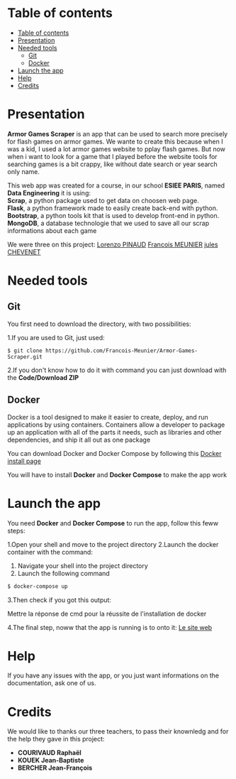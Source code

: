 # Table of contents

<!-- TOC -->
- [Table of contents](#table-of-contents)
- [Presentation](#Presentation)
- [Needed tools](#Needed-tools)
  - [Git](#git)
  - [Docker](#docker)
- [Launch the app](#Launch-the-app)
- [Help](#help)
- [Credits](#credits)

# Presentation

**Armor Games Scraper** is an app that can be used to search more precisely for flash games on armor games. We wante to create this because when I was a kid, I used a lot armor games website to pplay flash games.
But now when i want to look for a game that I played before the website tools for searching games is a bit crappy, like without date search or year search only name.

This web app was created for a course, in our school **ESIEE PARIS**, named **Data Engineering** it is using:<br/>
**Scrap**, a python package used to get data on choosen web page.<br/>
**Flask**, a python framework made to easily create back-end with python.<br/>
**Bootstrap**, a python tools kit that is used to develop front-end in python.<br/>
**MongoDB**, a database technologie that we used to save all our scrap informations about each game

We were three on this project:
[Lorenzo PINAUD](https://www.linkedin.com/in/lorenzo-pinaud-10a8601b7/)
[Francois MEUNIER](https://www.linkedin.com/in/fran%C3%A7ois-meunier-981194172/)
[jules CHEVENET](https://www.linkedin.com/in/jules-chevenet-4441b4189/)

# Needed tools

## Git 

You first need to download the directory, with two possibilities:

1.If you are used to Git, just used:

```
$ git clone https://github.com/Francois-Meunier/Armor-Games-Scraper.git 
```
2.If you don't know how to do it with command you can just download with the **Code/Download ZIP**

## Docker

Docker is a tool designed to make it easier to create, deploy, and run applications by using containers. Containers allow a developer to package up an application with all of the parts it needs, such as libraries and other dependencies, and ship it all out as one package

You can download Docker and Docker Compose by following this [Docker install page](https://www.docker.com/get-started)

You will have to install **Docker** and **Docker Compose** to make the app work

# Launch the app

You need **Docker** and **Docker Compose** to run the app, follow this feww steps:

1.Open your shell and move to the project directory
2.Launch the docker container with the command:


1. Navigate your shell into the project directory
2. Launch the following command
```bash
$ docker-compose up
```
3.Then check if you got this output:

Mettre la réponse de cmd pour la réussite de l'installation de docker

4.The final step, noww that the app is running is to onto it:
                [Le site web](http://0.0.0.0:5000/)
# Help

If you have any issues with the app, or you just want informations on the documentation, ask one of us.

# Credits

We would like to thanks our three teachers, to pass their knownledg and for the help they gave in this project:<br/>
- **COURIVAUD Raphaël**<br/>
- **KOUEK Jean-Baptiste**<b/>
- **BERCHER Jean-François**
